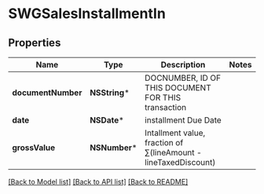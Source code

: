 # SWGSalesInstallmentIn

## Properties
Name | Type | Description | Notes
------------ | ------------- | ------------- | -------------
**documentNumber** | **NSString*** | DOCNUMBER, ID OF THIS DOCUMENT FOR THIS transaction | 
**date** | **NSDate*** | installment Due Date | 
**grossValue** | **NSNumber*** | Intallment value, fraction of  ∑(lineAmount - lineTaxedDiscount) | 

[[Back to Model list]](../README.md#documentation-for-models) [[Back to API list]](../README.md#documentation-for-api-endpoints) [[Back to README]](../README.md)


